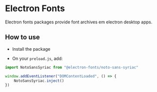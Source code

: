 # Electron Fonts

Electron fonts packages provide font archives em electron desktop apps.

## How to use

* Install the package

* On your `preload.js`, add:

```ts
import NotoSansSyriac from "@electron-fonts/noto-sans-syriac"

window.addEventListener("DOMContentLoaded", () => {
    NotoSansSyriac.inject()
})
```